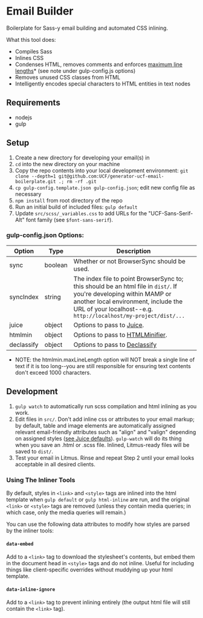 # Email Builder
Boilerplate for Sass-y email building and automated CSS inlining.

What this tool does:
- Compiles Sass
- Inlines CSS
- Condenses HTML, removes comments and enforces [maximum line lengths](https://tools.ietf.org/html/rfc821#page-43)* (see note under gulp-config.js options)
- Removes unused CSS classes from HTML
- Intelligently encodes special characters to HTML entities in text nodes

## Requirements
- nodejs
- gulp

## Setup
1. Create a new directory for developing your email(s) in
2. `cd` into the new directory on your machine
3. Copy the repo contents into your local development environment: `git clone --depth=1 git@github.com:UCF/generator-ucf-email-boilerplate.git .; rm -rf .git`
4. `cp gulp-config.template.json gulp-config.json`; edit new config file as necessary
5. `npm install` from root directory of the repo
6. Run an initial build of included files: `gulp default`
7. Update `src/scss/_variables.css` to add URLs for the "UCF-Sans-Serif-Alt" font family (see `$font-sans-serif`).

### gulp-config.json Options:

Option | Type | Description
------ | ---- | -----------
sync | boolean | Whether or not BrowserSync should be used.
syncIndex | string | The index file to point BrowserSync to; this should be an html file in `dist/`. If you're developing within MAMP or another local environment, include the URL of your localhost--e.g. `http://localhost/my-project/dist/...`
juice | object | Options to pass to [Juice](https://github.com/Automattic/juice#options).
htmlmin | object | Options to pass to [HTMLMinifier](https://github.com/kangax/html-minifier#options-quick-reference).
declassify | object | Options to pass to [Declassify](https://github.com/jrit/declassify#options)

* NOTE: the htmlmin.maxLineLength option will NOT break a single line of text if it is too long--you are still responsible for ensuring text contents don't exceed 1000 characters.


## Development
1. `gulp watch` to automatically run scss compilation and html inlining as you work.
2. Edit files in `src/`.  Don't add inline css or attributes to your email markup; by default, table and image elements are automatically assigned relevant email-friendly attributes such as "align" and "valign" depending on assigned styles ([see Juice defaults](https://github.com/Automattic/juice/blob/8e16f5b1027964e9cc117520c42bfd3fbd9d78f8/client.js#L18-L27)).  `gulp-watch` will do its thing when you save an .html or .scss file.  Inlined, Litmus-ready files will be saved to `dist/`.
3. Test your email in Litmus.  Rinse and repeat Step 2 until your email looks acceptable in all desired clients.

### Using The Inliner Tools
By default, styles in `<link>` and `<style>` tags are inlined into the html template when `gulp default` or `gulp html-inline` are run, and the original `<link>` or `<style>` tags are removed (unless they contain media queries; in which case, only the media queries will remain.)

You can use the following data attributes to modify how styles are parsed by the inliner tools:

#### `data-embed`
Add to a `<link>` tag to download the stylesheet's contents, but embed them in the document head in `<style>` tags and do not inline.  Useful for including things like client-specific overrides without muddying up your html template.

#### `data-inline-ignore`
Add to a `<link>` tag to prevent inlining entirely (the output html file will still contain the `<link>` tag).
